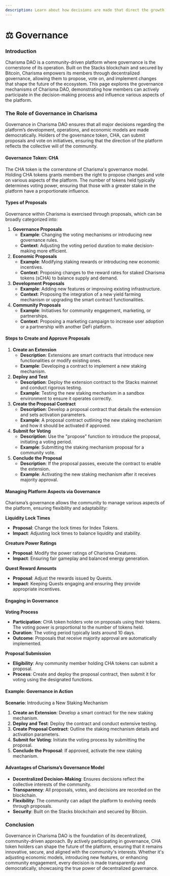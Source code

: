 ```yaml
---
description: Learn about how decisions are made that direct the growth of the Charisma DAO
---
```


# ⚖️ Governance

### Introduction

Charisma DAO is a community-driven platform where governance is the cornerstone of its operation. Built on the Stacks blockchain and secured by Bitcoin, Charisma empowers its members through decentralized governance, allowing them to propose, vote on, and implement changes that shape the future of the ecosystem. This page explores the governance mechanisms of Charisma DAO, demonstrating how members can actively participate in the decision-making process and influence various aspects of the platform.

### The Role of Governance in Charisma

Governance in Charisma DAO ensures that all major decisions regarding the platform’s development, operations, and economic models are made democratically. Holders of the governance token, CHA, can submit proposals and vote on initiatives, ensuring that the direction of the platform reflects the collective will of the community.

#### Governance Token: CHA

The CHA token is the cornerstone of Charisma's governance model. Holding CHA tokens grants members the right to propose changes and vote on various aspects of the platform. The number of tokens held typically determines voting power, ensuring that those with a greater stake in the platform have a proportionate influence.

#### Types of Proposals

Governance within Charisma is exercised through proposals, which can be broadly categorized into:

1. **Governance Proposals**
   * **Example**: Changing the voting mechanisms or introducing new governance rules.
   * **Context**: Adjusting the voting period duration to make decision-making more efficient.
2. **Economic Proposals**
   * **Example**: Modifying staking rewards or introducing new economic incentives.
   * **Context**: Proposing changes to the reward rates for staked Charisma tokens (sCHA) to balance supply and demand.
3. **Development Proposals**
   * **Example**: Adding new features or improving existing infrastructure.
   * **Context**: Proposing the integration of a new yield farming mechanism or upgrading the smart contract functionalities.
4. **Community Proposals**
   * **Example**: Initiatives for community engagement, marketing, or partnerships.
   * **Context**: Proposing a marketing campaign to increase user adoption or a partnership with another DeFi platform.

#### Steps to Create and Approve Proposals

1. **Create an Extension**
   * **Description**: Extensions are smart contracts that introduce new functionalities or modify existing ones.
   * **Example**: Developing a contract to implement a new staking mechanism.
2. **Deploy and Test**
   * **Description**: Deploy the extension contract to the Stacks mainnet and conduct rigorous testing.
   * **Example**: Testing the new staking mechanism in a sandbox environment to ensure it operates correctly.
3. **Create the Proposal Contract**
   * **Description**: Develop a proposal contract that details the extension and sets activation parameters.
   * **Example**: A proposal contract outlining the new staking mechanism and how it should be activated if approved.
4. **Submit for Voting**
   * **Description**: Use the "propose" function to introduce the proposal, initiating a voting period.
   * **Example**: Submitting the staking mechanism proposal for a community vote.
5. **Conclude the Proposal**
   * **Description**: If the proposal passes, execute the contract to enable the extension.
   * **Example**: Activating the new staking mechanism after it receives majority approval.

#### Managing Platform Aspects via Governance

Charisma’s governance allows the community to manage various aspects of the platform, ensuring flexibility and adaptability:

**Liquidity Lock Times**

* **Proposal**: Change the lock times for Index Tokens.
* **Impact**: Adjusting lock times to balance liquidity and stability.

**Creature Power Ratings**

* **Proposal**: Modify the power ratings of Charisma Creatures.
* **Impact**: Ensuring fair gameplay and balanced energy generation.

**Quest Reward Amounts**

* **Proposal**: Adjust the rewards issued by Quests.
* **Impact**: Keeping Quests engaging and ensuring they provide appropriate incentives.

#### Engaging in Governance

**Voting Process**

* **Participation**: CHA token holders vote on proposals using their tokens. The voting power is proportional to the number of tokens held.
* **Duration**: The voting period typically lasts around 10 days.
* **Outcome**: Proposals that receive majority approval are automatically implemented.

**Proposal Submission**

* **Eligibility**: Any community member holding CHA tokens can submit a proposal.
* **Process**: Create and deploy the proposal contract, then submit it for voting using the designated functions.

#### Example: Governance in Action

**Scenario**: Introducing a New Staking Mechanism

1. **Create an Extension**: Develop a smart contract for the new staking mechanism.
2. **Deploy and Test**: Deploy the contract and conduct extensive testing.
3. **Create Proposal Contract**: Outline the staking mechanism details and activation parameters.
4. **Submit for Voting**: Initiate the voting process by submitting the proposal.
5. **Conclude the Proposal**: If approved, activate the new staking mechanism.

#### Advantages of Charisma’s Governance Model

* **Decentralized Decision-Making**: Ensures decisions reflect the collective interests of the community.
* **Transparency**: All proposals, votes, and decisions are recorded on the blockchain.
* **Flexibility**: The community can adapt the platform to evolving needs through proposals.
* **Security**: Built on the Stacks blockchain and secured by Bitcoin.

### Conclusion

Governance in Charisma DAO is the foundation of its decentralized, community-driven approach. By actively participating in governance, CHA token holders can shape the future of the platform, ensuring that it remains innovative, secure, and aligned with the community's interests. Whether it's adjusting economic models, introducing new features, or enhancing community engagement, every decision is made transparently and democratically, showcasing the true power of decentralized governance.
